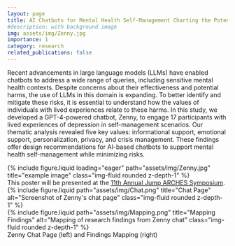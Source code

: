 ```yaml
---
layout: page
title: AI Chatbots for Mental Health Self-Management Charting the Potential Harms of LLMs through Values of People with Lived Experiences
#description: with background image
img: assets/img/Zenny.jpg
importance: 1
category: research
related_publications: false
---
```


Recent advancements in large language models (LLMs) have enabled chatbots to address a wide range of queries, including sensitive mental health contexts. Despite concerns about their effectiveness and potential harms, the use of LLMs in this domain is expanding. To better identify and mitigate these risks, it is essential to understand how the values of individuals with lived experiences relate to these harms. In this study, we developed a GPT-4-powered chatbot, Zenny, to engage 17 participants with lived experiences of depression in self-management scenarios. Our thematic analysis revealed five key values: informational support, emotional support, personalization, privacy, and crisis management. These findings offer design recommendations for AI-based chatbots to support mental health self-management while minimizing risks.



<div class="row">
    <div class="col-sm mt-3 mt-md-0">
        {% include figure.liquid loading="eager" path="assets/img/Zenny.jpg" title="example image" class="img-fluid rounded z-depth-1" %}
    </div>
</div>
<div class="caption">
    This poster will be presented at the <a href="https://calendars.illinois.edu/detail/7?eventId=33494779">11th Annual Jump ARCHES Symposium</a>.
</div>




<div class="row justify-content-center">
  <!-- First Image: Full-width on small screens, half-width on larger screens -->
  <div class="col-12 col-md-6 mt-3">
    {% include figure.liquid path="assets/img/Chat.png" title="Chat Page" alt="Screenshot of Zenny's chat page" class="img-fluid rounded z-depth-1" %}
  </div>
  <!-- Second Image: Half-width on larger screens -->
  <div class="col-12 col-md-6 mt-3">
    {% include figure.liquid path="assets/img/Mapping.png" title="Mapping Findings" alt="Mapping of research findings from Zenny chat" class="img-fluid rounded z-depth-1" %}
  </div>
</div>

<div class="caption">
    Zenny Chat Page (left) and Findings Mapping (right)
</div>

